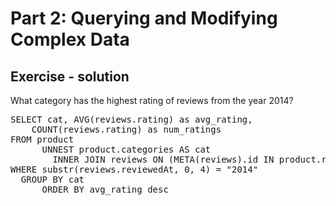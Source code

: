 # Part 2: Querying and Modifying Complex Data

## Exercise - solution

What category has the highest rating of reviews from the year 2014?


<pre id="example">
SELECT cat, AVG(reviews.rating) as avg_rating, 
	COUNT(reviews.rating) as num_ratings 
FROM product 
      UNNEST product.categories AS cat 
        INNER JOIN reviews ON (META(reviews).id IN product.reviewList)
WHERE substr(reviews.reviewedAt, 0, 4) = "2014"
  GROUP BY cat 
      ORDER BY avg_rating desc

</pre>
